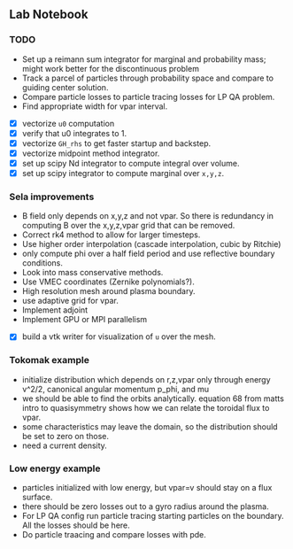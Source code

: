 
## Lab Notebook

### TODO
- Set up a reimann sum integrator for marginal and probability mass; might work better for the discontinuous problem
- Track a parcel of particles through probability space and compare to guiding center solution.
- Compare particle losses to particle tracing losses for LP QA problem.
- Find appropriate width for vpar interval. 
- [x] vectorize `u0` computation 
- [x] verify that u0 integrates to 1.
- [x] vectorize `GH_rhs` to get faster startup and backstep.
- [x] vectorize midpoint method integrator.
- [x] set up scipy Nd integrator to compute integral over volume.
- [x] set up scipy integrator to compute marginal over `x,y,z`.

### Sela improvements
- B field only depends on x,y,z and not vpar. So there is redundancy in computing B over the x,y,z,vpar grid that can be removed.
- Correct rk4 method to allow for larger timesteps.
- Use higher order interpolation (cascade interpolation, cubic by Ritchie)
- only compute phi over a half field period and use reflective boundary conditions.
- Look into mass conservative methods.
- Use VMEC coordinates (Zernike polynomials?).
- High resolution mesh around plasma boundary.
- use adaptive grid for vpar.
- Implement adjoint
- Implement GPU or MPI parallelism
- [x] build a vtk writer for visualization of `u` over the mesh.

### Tokomak example
- initialize distribution which depends on r,z,vpar only through energy v^2/2, canonical angular momentum p\_phi, and mu
- we should be able to find the orbits analytically. equation 68 from matts intro to quasisymmetry shows how we can relate the toroidal flux to vpar.
- some characteristics may leave the domain, so the distribution should be set to zero on those.
- need a current density.

### Low energy example
- particles initialized with low energy, but vpar=v should stay on a flux surface.
- there should be zero losses out to a gyro radius around the plasma.
- For LP QA config run particle tracing starting particles on the boundary. All the losses should be here.
- Do particle traacing and compare losses with pde.

